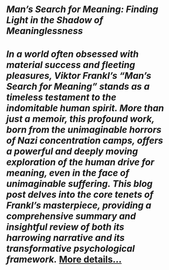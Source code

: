 # *Man’s Search for Meaning: Finding Light in the Shadow of Meaninglessness*

# *In a world often obsessed with material success and fleeting pleasures, Viktor Frankl’s “Man’s Search for Meaning” stands as a timeless testament to the indomitable human spirit. More than just a memoir, this profound work, born from the unimaginable horrors of Nazi concentration camps, offers a powerful and deeply moving exploration of the human drive for meaning, even in the face of unimaginable suffering. This blog post delves into the core tenets of Frankl’s masterpiece, providing a comprehensive summary and insightful review of both its harrowing narrative and its transformative psychological framework.* [More details…](https://spiritualkhazaana.com/mans-search-for-meaning-finding-light/)

